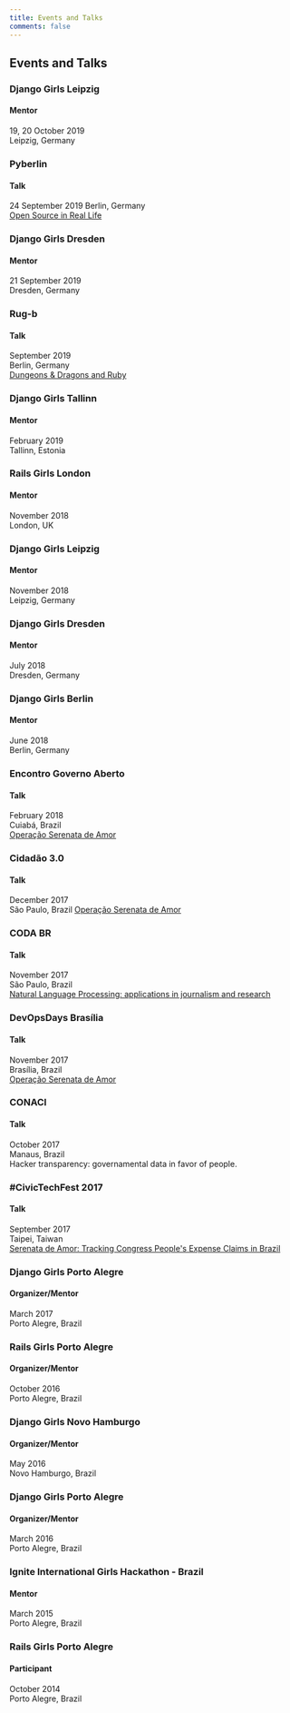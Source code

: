 ```yaml
---
title: Events and Talks
comments: false
---
```


## Events and Talks

### Django Girls Leipzig

#### Mentor

19, 20 October 2019  
Leipzig, Germany

### Pyberlin

#### Talk

24 September 2019
Berlin, Germany  
[Open Source in Real Life](https://speakerdeck.com/anaschwendler/open-source-in-real-life)

### Django Girls Dresden

#### Mentor

21 September 2019  
Dresden, Germany

### Rug-b

#### Talk

September 2019   
Berlin, Germany  
[Dungeons & Dragons and Ruby](https://speakerdeck.com/anaschwendler/dungeons-and-dragons-and-ruby)

### Django Girls Tallinn

#### Mentor

February 2019  
Tallinn, Estonia

### Rails Girls London

#### Mentor

November 2018  
London, UK

### Django Girls Leipzig

#### Mentor

November 2018  
Leipzig, Germany

### Django Girls Dresden

#### Mentor

July 2018  
Dresden, Germany

### Django Girls Berlin

#### Mentor

June 2018  
Berlin, Germany

### Encontro Governo Aberto

#### Talk

February 2018   
Cuiabá, Brazil  
[Operação Serenata de Amor](https://www.icv.org.br/2018/02/23/cuiaba-recebe-encontro-governo-aberto-em-clima-na-terca-feira/?fbclid=IwAR30fql0j8Dj01FSYcw6V3jfhXvm1bY7kT97n30VsYtO1HUCldSvLCc2XWc)

### Cidadão 3.0

#### Talk

December 2017   
São Paulo, Brazil
[Operação Serenata de Amor](https://www.youtube.com/watch?v=ASrk2eUaEkc)

### CODA BR

#### Talk

November 2017   
São Paulo, Brazil  
[Natural Language Processing: applications in journalism and research](https://coda.escoladedados.org/2017)

### DevOpsDays Brasília

#### Talk

November 2017   
Brasília, Brazil  
[Operação Serenata de Amor](https://www.youtube.com/watch?v=ASrk2eUaEkc)

### CONACI

#### Talk

October 2017   
Manaus, Brazil  
Hacker transparency: governamental data in favor of people.

### #CivicTechFest 2017

#### Talk

September 2017   
Taipei, Taiwan  
[Serenata de Amor: Tracking Congress People's Expense Claims in Brazil](https://www.youtube.com/watch?v=19OaCZ2iBas)

### Django Girls Porto Alegre

#### Organizer/Mentor

March 2017   
Porto Alegre, Brazil

### Rails Girls Porto Alegre

#### Organizer/Mentor

October 2016   
Porto Alegre, Brazil

### Django Girls Novo Hamburgo

#### Organizer/Mentor

May 2016   
Novo Hamburgo, Brazil

### Django Girls Porto Alegre

#### Organizer/Mentor

March 2016    
Porto Alegre, Brazil

### Ignite International Girls Hackathon - Brazil

#### Mentor

March 2015      
Porto Alegre, Brazil

### Rails Girls Porto Alegre

#### Participant

October 2014  
Porto Alegre, Brazil
